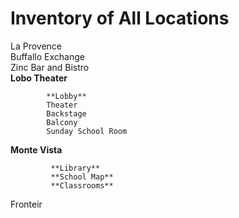 # Inventory of All Locations

La Provence    
Buffallo Exchange    
Zinc Bar and Bistro    
**Lobo Theater**   

            **Lobby**  
            Theater  
            Backstage  
            Balcony  
            Sunday School Room  

**Monte Vista**   

             **Library**  
             **School Map**  
             **Classrooms**  
Fronteir    
